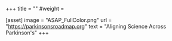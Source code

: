 +++
title = ""
#weight = 

[asset]
    image = "ASAP_FullColor.png"
    url = "https://parkinsonsroadmap.org"
    text = "Aligning Science Across Parkinson's"
+++

